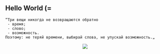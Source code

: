 ## Hello World (=
```
“Три вещи никогда не возвращаются обратно
 - время; 
 - слово; 
 - возможность. 
Поэтому: не теряй времени, выбирай слова, не упускай возможность.„
```



<p align="center"> 
  <img src="https://profile-counter.glitch.me/goto-eof/count.svg" />
</p>
